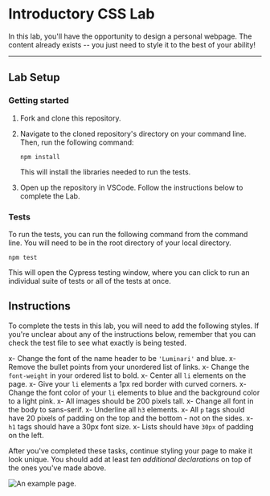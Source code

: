 # Introductory CSS Lab

In this lab, you'll have the opportunity to design a personal webpage. The content already exists -- you just need to style it to the best of your ability!

---

## Lab Setup

### Getting started

1. Fork and clone this repository.

1. Navigate to the cloned repository's directory on your command line. Then, run the following command:

   ```
   npm install
   ```

   This will install the libraries needed to run the tests.

1. Open up the repository in VSCode. Follow the instructions below to complete the Lab.

### Tests

To run the tests, you can run the following command from the command line. You will need to be in the root directory of your local directory.

```
npm test
```

This will open the Cypress testing window, where you can click to run an individual suite of tests or all of the tests at once.

## Instructions

To complete the tests in this lab, you will need to add the following styles. If you're unclear about any of the instructions below, remember that you can check the test file to see what exactly is being tested.

x- Change the font of the name header to be `'Luminari'` and blue. 
x- Remove the bullet points from your unordered list of links.
x- Change the `font-weight` in your ordered list to bold.
x- Center all `li` elements on the page.
x- Give your `li` elements a 1px red border with curved corners.
x- Change the font color of your `li` elements to blue and the background color to a light pink.
x- All images should be 200 pixels tall.
x- Change all font in the body to sans-serif.
x- Underline all `h3` elements.
x- All `p` tags should have 20 pixels of padding on the top and the bottom - not on the sides.
x- `h1` tags should have a 30px font size.
x- Lists should have `30px` of padding on the left.

After you've completed these tasks, continue styling your page to make it look unique. You should add at least _ten additional declarations_ on top of the ones you've made above.

![An example page.](./assets/example-page.png)

